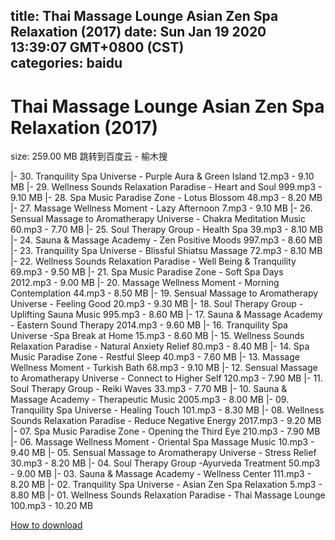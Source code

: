 
title: Thai Massage Lounge Asian Zen Spa Relaxation (2017)
date: Sun Jan 19 2020 13:39:07 GMT+0800 (CST)    
categories: baidu
---

# Thai Massage Lounge Asian Zen Spa Relaxation (2017)
size: 259.00 MB
 跳转到百度云 - 榆木搜
 
|- 30. Tranquility Spa Universe - Purple Aura & Green Island 12.mp3 - 9.10 MB
|- 29. Wellness Sounds Relaxation Paradise - Heart and Soul 999.mp3 - 9.10 MB
|- 28. Spa Music Paradise Zone - Lotus Blossom 48.mp3 - 8.20 MB
|- 27. Massage Wellness Moment - Lazy Afternoon 7.mp3 - 9.10 MB
|- 26. Sensual Massage to Aromatherapy Universe - Chakra Meditation Music 60.mp3 - 7.70 MB
|- 25. Soul Therapy Group - Health Spa 39.mp3 - 8.10 MB
|- 24. Sauna & Massage Academy - Zen Positive Moods 997.mp3 - 8.60 MB
|- 23. Tranquility Spa Universe - Blissful Shiatsu Massage 72.mp3 - 8.10 MB
|- 22. Wellness Sounds Relaxation Paradise - Well Being & Tranquility 69.mp3 - 9.50 MB
|- 21. Spa Music Paradise Zone - Soft Spa Days 2012.mp3 - 9.00 MB
|- 20. Massage Wellness Moment - Morning Contemplation 44.mp3 - 8.50 MB
|- 19. Sensual Massage to Aromatherapy Universe - Feeling Good 20.mp3 - 9.30 MB
|- 18. Soul Therapy Group - Uplifting Sauna Music 995.mp3 - 8.60 MB
|- 17. Sauna & Massage Academy - Eastern Sound Therapy 2014.mp3 - 9.60 MB
|- 16. Tranquility Spa Universe -Spa Break at Home 15.mp3 - 8.60 MB
|- 15. Wellness Sounds Relaxation Paradise - Natural Anxiety Relief 80.mp3 - 8.40 MB
|- 14. Spa Music Paradise Zone - Restful Sleep 40.mp3 - 7.60 MB
|- 13. Massage Wellness Moment - Turkish Bath 68.mp3 - 9.10 MB
|- 12. Sensual Massage to Aromatherapy Universe - Connect to Higher Self 120.mp3 - 7.90 MB
|- 11. Soul Therapy Group - Reiki Waves 33.mp3 - 7.70 MB
|- 10. Sauna & Massage Academy - Therapeutic Music 2005.mp3 - 8.00 MB
|- 09. Tranquility Spa Universe - Healing Touch 101.mp3 - 8.30 MB
|- 08. Wellness Sounds Relaxation Paradise - Reduce Negative Energy 2017.mp3 - 9.20 MB
|- 07. Spa Music Paradise Zone - Opening the Third Eye 210.mp3 - 7.90 MB
|- 06. Massage Wellness Moment - Oriental Spa Massage Music 10.mp3 - 9.40 MB
|- 05. Sensual Massage to Aromatherapy Universe - Stress Relief 30.mp3 - 8.20 MB
|- 04. Soul Therapy Group -Ayurveda Treatment 50.mp3 - 9.00 MB
|- 03. Sauna & Massage Academy - Wellness Center 111.mp3 - 8.20 MB
|- 02. Tranquility Spa Universe - Asian Zen Spa Relaxation 5.mp3 - 8.80 MB
|- 01. Wellness Sounds Relaxation Paradise - Thai Massage Lounge 100.mp3 - 10.20 MB

[How to download](https://bpcam.bemobtrk.com/go/2ceec3aa-1ca2-46d6-b9ff-aaa5c184517c?jno=5389)